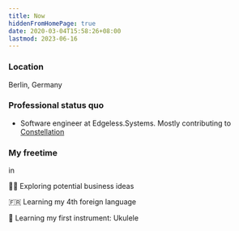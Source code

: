 ```yaml
---
title: Now
hiddenFromHomePage: true
date: 2020-03-04T15:58:26+08:00
lastmod: 2023-06-16
---
```


### Location

Berlin, Germany

<!-- {{< callout emoji="💯" text="This is the text that will show up in the callout. It can be as long as you like, but only one paragraph." >}} -->

### Professional status quo

- Software engineer at Edgeless.Systems. Mostly contributing to [Constellation](https://github.com/edgelesssys/constellation)

<!--**Current work project**:-->

 <!--
- working on the Open-Source project [Kyma](https://github.com/kyma-project) of SAP for easily deploying cloud-native applications with Kubernetes. I'm part of the Observability team and involved in the CLI development (Golang). -->

### My freetime

<!-- 👨‍💻 climbing up the [Clean Code](https://clean-code-developer.com/) grades (currently yellow): *focus on testing and test-driven development at the moment* -->

<!-- 👨‍💻 building [personal search engine](https://devpost.com/software/gerstler) to gather results from all sources in one place -->in
👨‍💻 Exploring potential business ideas
<!--- practicing Rust-->
<!-- 🏊‍♂️ learning freestroke -->
🇫🇷 Learning my 4th foreign language
<!-- ☁️ prepare for [CKAD](https://www.cncf.io/certification/ckad/) exam (Kubernetes) -->

🎸 Learning my first instrument: Ukulele

<!-- 🕺 Salsa (intermediate) classes -->

<!--🥷 become a keyboard shortcut ninja with [Keycombiner](https://keycombiner.com/) and practicing VIM -->

<!--😁 [Coursera: Well-being course](https://www.coursera.org/learn/the-science-of-well-being/home/welcome) -->

<!-- 🧘 meditate and practicing [Wim Hof breathing](https://www.wimhofmethod.com/practice-the-method) -->

<!-- 🀄️ practice Chinese with [GuShiFM](https://storyfm.cn/) -->

<!-- ↗️ experimenting with tools for self-improvement (second brain) -->
